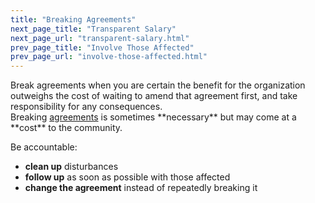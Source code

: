 ```yaml
---
title: "Breaking Agreements"
next_page_title: "Transparent Salary"
next_page_url: "transparent-salary.html"
prev_page_title: "Involve Those Affected"
prev_page_url: "involve-those-affected.html"
---
```



<div class="card summary"><div class="card-body">Break agreements when you are certain the benefit for the organization outweighs the cost of waiting to amend that agreement first, and take responsibility for any consequences.
</div></div>
Breaking <a href="glossary.html#entry-agreement" class="glossary-tooltip" data-toggle="tooltip" title="Agreement: An agreed upon guideline, process, protocol or policy designed to guide the flow of value.">agreements</a> is sometimes **necessary** but may come at a **cost** to the community.

Be accountable:

-   **clean up** disturbances
-   **follow up** as soon as possible with those affected
-   **change the agreement** instead of repeatedly breaking it
